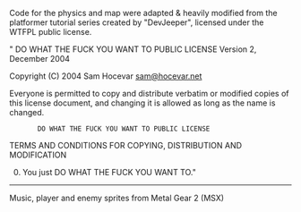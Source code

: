Code for the physics and map were adapted & heavily modified from the platformer tutorial series created by "DevJeeper", licensed under the WTFPL
public license.

"    DO WHAT THE FUCK YOU WANT TO PUBLIC LICENSE
                   Version 2, December 2004
 
Copyright (C) 2004 Sam Hocevar <sam@hocevar.net>

Everyone is permitted to copy and distribute verbatim or modified
copies of this license document, and changing it is allowed as long
as the name is changed.
 
           DO WHAT THE FUCK YOU WANT TO PUBLIC LICENSE
  TERMS AND CONDITIONS FOR COPYING, DISTRIBUTION AND MODIFICATION

 0. You just DO WHAT THE FUCK YOU WANT TO."
-------------------------------------------------------------------

Music, player and  enemy sprites from  Metal Gear 2 (MSX)